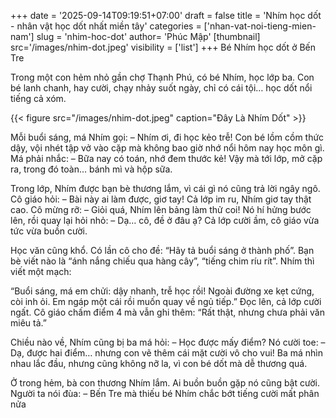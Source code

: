 +++
date = '2025-09-14T09:19:51+07:00'
draft = false
title = 'Nhím học dốt - nhân vật học dốt nhất miền tây'
categories = ['nhan-vat-noi-tieng-mien-nam']
slug = 'nhim-hoc-dot'
author= 'Phúc Mập'
[thumbnail]
    src='/images/nhim-dot.jpeg'
    visibility = ['list']
+++
Bé Nhím học dốt ở Bến Tre

Trong một con hẻm nhỏ gần chợ Thạnh Phú, có bé Nhím, học lớp ba. Con bé lanh chanh, hay cười, chạy nhảy suốt ngày, chỉ có cái tội… học dốt nổi tiếng cả xóm.

{{< figure src="/images/nhim-dot.jpeg" caption="Đây Là Nhím Dốt" >}}

Mỗi buổi sáng, má Nhím gọi:
– Nhím ơi, đi học kẻo trễ!
Con bé lồm cồm thức dậy, vội nhét tập vở vào cặp mà không bao giờ nhớ nổi hôm nay học môn gì. Má phải nhắc:
– Bữa nay có toán, nhớ đem thước kẻ!
Vậy mà tới lớp, mở cặp ra, trong đó toàn… bánh mì và hộp sữa.

Trong lớp, Nhím được bạn bè thương lắm, vì cái gì nó cũng trả lời ngây ngô. Cô giáo hỏi:
– Bài này ai làm được, giơ tay!
Cả lớp im ru, Nhím giơ tay thật cao. Cô mừng rỡ:
– Giỏi quá, Nhím lên bảng làm thử coi!
Nó hí hửng bước lên, rồi quay lại hỏi nhỏ:
– Dạ… cô, đề ở đâu ạ?
Cả lớp cười ầm, cô giáo vừa tức vừa buồn cười.

Học văn cũng khổ. Có lần cô cho đề: “Hãy tả buổi sáng ở thành phố”. Bạn bè viết nào là “ánh nắng chiếu qua hàng cây”, “tiếng chim ríu rít”. Nhím thì viết một mạch:

“Buổi sáng, má em chửi: dậy nhanh, trễ học rồi! Ngoài đường xe kẹt cứng, còi inh ỏi. Em ngáp một cái rồi muốn quay về ngủ tiếp.”
Đọc lên, cả lớp cười ngất. Cô giáo chấm điểm 4 mà vẫn ghi thêm: “Rất thật, nhưng chưa phải văn miêu tả.”

Chiều nào về, Nhím cũng bị ba má hỏi:
– Học được mấy điểm?
Nó cười toe:
– Dạ, được hai điểm… nhưng con vẽ thêm cái mặt cười vô cho vui!
Ba má nhìn nhau lắc đầu, nhưng cũng không nỡ la, vì con bé dốt mà dễ thương quá.

Ở trong hẻm, bà con thương Nhím lắm. Ai buồn buồn gặp nó cũng bật cười. Người ta nói đùa:
– Bến Tre mà thiếu bé Nhím chắc bớt tiếng cười mất phân nửa
